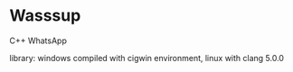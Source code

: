 # Wasssup

C++ WhatsApp 

library: windows compiled with cigwin environment, linux with clang 5.0.0
